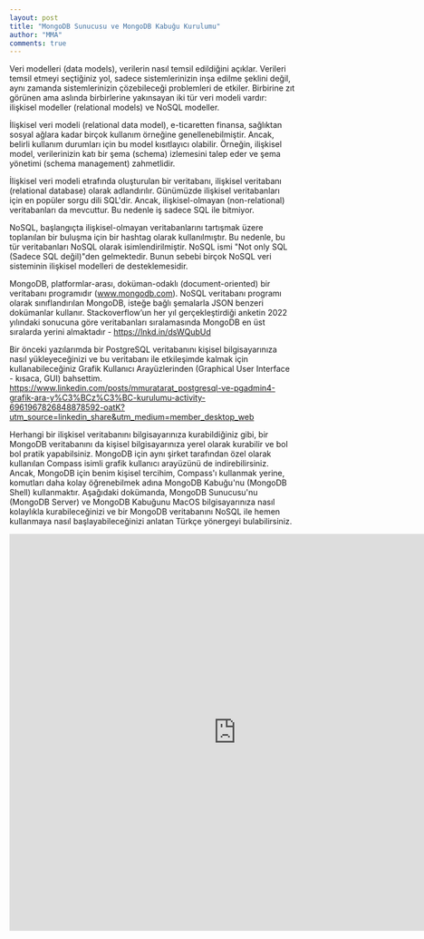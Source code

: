```yaml
---
layout: post
title: "MongoDB Sunucusu ve MongoDB Kabuğu Kurulumu"
author: "MMA"
comments: true
---
```


Veri modelleri (data models), verilerin nasıl temsil edildiğini açıklar. Verileri temsil etmeyi seçtiğiniz yol, sadece sistemlerinizin inşa edilme şeklini değil, aynı zamanda sistemlerinizin çözebileceği problemleri de etkiler. Birbirine zıt görünen ama aslında birbirlerine yakınsayan iki tür veri modeli vardır: ilişkisel modeller (relational models) ve NoSQL modeller.

İlişkisel veri modeli (relational data model), e-ticaretten finansa, sağlıktan sosyal ağlara kadar birçok kullanım örneğine genellenebilmiştir. Ancak, belirli kullanım durumları için bu model kısıtlayıcı olabilir. Örneğin, ilişkisel model, verilerinizin katı bir şema (schema) izlemesini talep eder ve şema yönetimi (schema management) zahmetlidir.

İlişkisel veri modeli etrafında oluşturulan bir veritabanı, ilişkisel veritabanı (relational database) olarak adlandırılır. Günümüzde ilişkisel veritabanları için en popüler sorgu dili SQL'dir. Ancak, ilişkisel-olmayan (non-relational) veritabanları da mevcuttur. Bu nedenle iş sadece SQL ile bitmiyor. 

NoSQL, başlangıçta ilişkisel-olmayan veritabanlarını tartışmak üzere toplanılan bir buluşma için bir hashtag olarak kullanılmıştır. Bu nedenle, bu tür veritabanları NoSQL olarak isimlendirilmiştir. NoSQL ismi "Not only SQL (Sadece SQL değil)"den gelmektedir. Bunun sebebi birçok NoSQL veri sisteminin ilişkisel modelleri de desteklemesidir.

MongoDB, platformlar-arası, doküman-odaklı (document-oriented) bir veritabanı programıdır (www.mongodb.com). NoSQL veritabanı programı olarak sınıflandırılan MongoDB, isteğe bağlı şemalarla JSON benzeri dokümanlar kullanır. Stackoverflow’un her yıl gerçekleştirdiği anketin 2022 yılındaki sonucuna göre veritabanları sıralamasında MongoDB en üst sıralarda yerini almaktadır - https://lnkd.in/dsWQubUd

Bir önceki yazılarımda bir PostgreSQL veritabanını kişisel bilgisayarınıza nasıl yükleyeceğinizi ve bu veritabanı ile etkileşimde kalmak için kullanabileceğiniz Grafik Kullanıcı Arayüzlerinden (Graphical User Interface - kısaca, GUI) bahsettim. https://www.linkedin.com/posts/mmuratarat_postgresql-ve-pgadmin4-grafik-ara-y%C3%BCz%C3%BC-kurulumu-activity-6961967826848878592-oatK?utm_source=linkedin_share&utm_medium=member_desktop_web

Herhangi bir ilişkisel veritabanını bilgisayarınıza kurabildiğiniz gibi, bir MongoDB veritabanını da kişisel bilgisayarınıza yerel olarak kurabilir ve bol bol pratik yapabilsiniz. MongoDB için aynı şirket tarafından özel olarak kullanılan Compass isimli grafik kullanıcı arayüzünü de indirebilirsiniz. Ancak, MongoDB için benim kişisel tercihim, Compass'ı kullanmak yerine, komutları daha kolay öğrenebilmek adına MongoDB Kabuğu'nu (MongoDB Shell) kullanmaktır. Aşağıdaki dokümanda, MongoDB Sunucusu'nu (MongoDB Server) ve MongoDB Kabuğunu MacOS bilgisayarınıza nasıl kolaylıkla kurabileceğinizi ve bir MongoDB veritabanını NoSQL ile hemen kullanmaya nasıl başlayabileceğinizi anlatan Türkçe yönergeyi bulabilirsiniz.

<embed src="https://mmuratarat.github.io/turkish/files/mongodb_instructions.pdf" width="800" height="700" frameborder="0" allowfullscreen>
